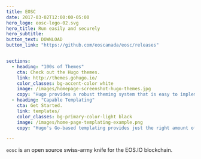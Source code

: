 ```yaml
---
title: EOSC
date: 2017-03-02T12:00:00-05:00
hero_logo: eosc-logo-02.svg
hero_title: Run easily and securely
hero_subtitle:
button_text: DOWNLOAD
button_link: "https://github.com/eoscanada/eosc/releases"


sections:
  - heading: "100s of Themes"
    cta: Check out the Hugo themes.
    link: http://themes.gohugo.io/
    color_classes: bg-accent-color white
    image: /images/homepage-screenshot-hugo-themes.jpg
    copy: "Hugo provides a robust theming system that is easy to implement but capable of producing even the most complicated websites."
  - heading: "Capable Templating"
    cta: Get Started.
    link: templates/
    color_classes: bg-primary-color-light black
    image: /images/home-page-templating-example.png
    copy: "Hugo's Go-based templating provides just the right amount of logic to build anything from the simple to complex. If you prefer Jade/Pug-like syntax, you can also use Amber, Ace, or any combination of the three."

---
```


`eosc` is an open source swiss-army knife for the EOS.IO blockchain.
